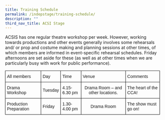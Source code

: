 ```yaml
---
title: Training Schedule
permalink: /indepstage/training-schedule/
description: ""
third_nav_title: ACSI Stage
---
```

ACSIS has one regular theatre workshop per week. However, working towards productions and other events generally involves some rehearsals and/ or prop and costume making and planning sessions at other times, of which members are informed in event-specific rehearsal schedules. Friday afternoons are set aside for these (as well as at other times when we are particularly busy with work for public performance).

<style type="text/css">
.tg  {border-collapse:collapse;border-spacing:0;}
.tg td{border-color:black;border-style:solid;border-width:1px;font-family:Arial, sans-serif;font-size:14px;
  overflow:hidden;padding:10px 5px;word-break:normal;}
.tg th{border-color:black;border-style:solid;border-width:1px;font-family:Arial, sans-serif;font-size:14px;
  font-weight:normal;overflow:hidden;padding:10px 5px;word-break:normal;}
.tg .tg-cly1{text-align:left;vertical-align:middle}
.tg .tg-nrix{text-align:center;vertical-align:middle}
</style>
<table class="tg">
<thead>
  <tr>
    <th class="tg-cly1">All members</th>
    <th class="tg-cly1">Day</th>
    <th class="tg-cly1">Time</th>
    <th class="tg-cly1">Venue</th>
    <th class="tg-cly1">Comments</th>
  </tr>
</thead>
<tbody>
  <tr>
    <td class="tg-cly1"> Drama Workshop</td>
    <td class="tg-cly1">Tuesday</td>
    <td class="tg-cly1">4.15-6.30 pm</td>
    <td class="tg-nrix">Drama Room – and other locations.</td>
    <td class="tg-cly1"> The heart of the CCA!</td>
  </tr>
  <tr>
    <td class="tg-cly1"> Production Preparation</td>
    <td class="tg-cly1">Friday</td>
    <td class="tg-cly1">1.30-4.00 pm</td>
    <td class="tg-nrix">Drama Room</td>
    <td class="tg-cly1"> The show must go on!</td>
  </tr>
</tbody>
</table>